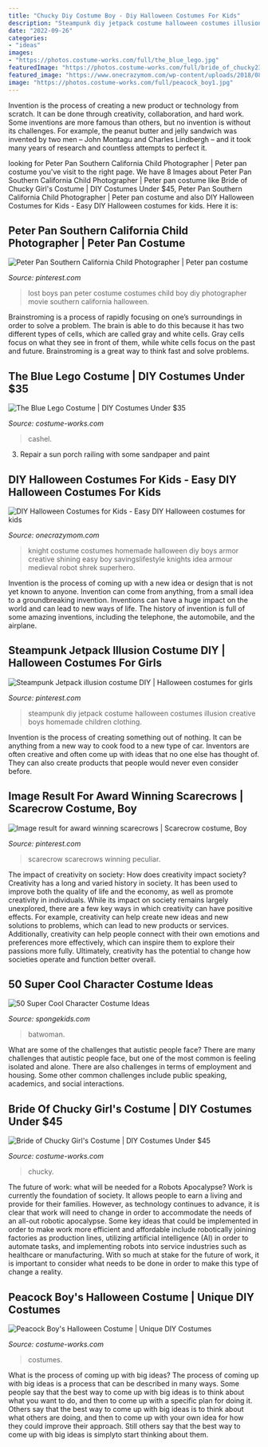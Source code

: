 ```yaml
---
title: "Chucky Diy Costume Boy - Diy Halloween Costumes For Kids"
description: "Steampunk diy jetpack costume halloween costumes illusion creative boys homemade children clothing"
date: "2022-09-26"
categories:
- "ideas"
images:
- "https://photos.costume-works.com/full/the_blue_lego.jpg"
featuredImage: "https://photos.costume-works.com/full/bride_of_chucky23.jpg"
featured_image: "https://www.onecrazymom.com/wp-content/uploads/2018/08/Knight-Costume-3.jpg"
image: "https://photos.costume-works.com/full/peacock_boy1.jpg"
---
```



Invention is the process of creating a new product or technology from scratch. It can be done through creativity, collaboration, and hard work. Some inventions are more famous than others, but no invention is without its challenges. For example, the peanut butter and jelly sandwich was invented by two men – John Montagu and Charles Lindbergh – and it took many years of research and countless attempts to perfect it.

	

		
looking for Peter Pan Southern California Child Photographer | Peter pan costume you've visit to the right page. We have 8 Images about Peter Pan Southern California Child Photographer | Peter pan costume like Bride of Chucky Girl&#039;s Costume | DIY Costumes Under $45, Peter Pan Southern California Child Photographer | Peter pan costume and also DIY Halloween Costumes for Kids - Easy DIY Halloween costumes for kids. Here it is:
		
    
## Peter Pan Southern California Child Photographer | Peter Pan Costume

<img loading=lazy src="https://i.pinimg.com/736x/8c/50/79/8c5079876bd61044f743691339bfa3aa--child-photographer-lost-boys.jpg" onerror="this.onerror=null;this.src='https://tse1.mm.bing.net/th?id=OIP.0Wc8yutq0YcEUoybz7G0SQHaLH&amp;pid=15.1';" alt="Peter Pan Southern California Child Photographer | Peter pan costume">

_Source: pinterest.com_

>lost boys pan peter costume costumes child boy diy photographer movie southern california halloween. 

	

Brainstroming is a process of rapidly focusing on one’s surroundings in order to solve a problem. The brain is able to do this because it has two different types of cells, which are called gray and white cells. Gray cells focus on what they see in front of them, while white cells focus on the past and future. Brainstroming is a great way to think fast and solve problems.

    
## The Blue Lego Costume | DIY Costumes Under $35

<img loading=lazy src="https://photos.costume-works.com/full/the_blue_lego.jpg" onerror="this.onerror=null;this.src='https://tse3.mm.bing.net/th?id=OIP.nx9XtPo-apfuy_067OFFAQHaLM&amp;pid=15.1';" alt="The Blue Lego Costume | DIY Costumes Under $35">

_Source: costume-works.com_

>cashel. 

	

3. Repair a sun porch railing with some sandpaper and paint

    
## DIY Halloween Costumes For Kids - Easy DIY Halloween Costumes For Kids

<img loading=lazy src="https://www.onecrazymom.com/wp-content/uploads/2018/08/Knight-Costume-3.jpg" onerror="this.onerror=null;this.src='https://tse3.mm.bing.net/th?id=OIP.1rEdL8o5ermEhAuQWVVnxQHaLE&amp;pid=15.1';" alt="DIY Halloween Costumes for Kids - Easy DIY Halloween costumes for kids">

_Source: onecrazymom.com_

>knight costume costumes homemade halloween diy boys armor creative shining easy boy savingslifestyle knights idea armour medieval robot shrek superhero. 

	

Invention is the process of coming up with a new idea or design that is not yet known to anyone. Invention can come from anything, from a small idea to a groundbreaking invention. Inventions can have a huge impact on the world and can lead to new ways of life. The history of invention is full of some amazing inventions, including the telephone, the automobile, and the airplane.

    
## Steampunk Jetpack Illusion Costume DIY | Halloween Costumes For Girls

<img loading=lazy src="https://i.pinimg.com/736x/3d/3e/20/3d3e2004692cc12ace49ab62dee81371--diy-steampunk-jetpack.jpg" onerror="this.onerror=null;this.src='https://tse3.mm.bing.net/th?id=OIP.2mW8lBSGS9DLOiCUJs1OHAHaJ3&amp;pid=15.1';" alt="Steampunk Jetpack illusion costume DIY | Halloween costumes for girls">

_Source: pinterest.com_

>steampunk diy jetpack costume halloween costumes illusion creative boys homemade children clothing. 

	

Invention is the process of creating something out of nothing. It can be anything from a new way to cook food to a new type of car. Inventors are often creative and often come up with ideas that no one else has thought of. They can also create products that people would never even consider before.

    
## Image Result For Award Winning Scarecrows | Scarecrow Costume, Boy

<img loading=lazy src="https://i.pinimg.com/736x/de/43/e9/de43e95a5fb6c6e3454efd10fc00bbec.jpg" onerror="this.onerror=null;this.src='https://tse3.mm.bing.net/th?id=OIP.12Zp47bQqq5nB_7PIBd9DQHaLL&amp;pid=15.1';" alt="Image result for award winning scarecrows | Scarecrow costume, Boy">

_Source: pinterest.com_

>scarecrow scarecrows winning peculiar. 

	

The impact of creativity on society: How does creativity impact society?
Creativity has a long and varied history in society. It has been used to improve both the quality of life and the economy, as well as promote creativity in individuals. While its impact on society remains largely unexplored, there are a few key ways in which creativity can have positive effects. For example, creativity can help create new ideas and new solutions to problems, which can lead to new products or services. Additionally, creativity can help people connect with their own emotions and preferences more effectively, which can inspire them to explore their passions more fully. Ultimately, creativity has the potential to change how societies operate and function better overall.

    
## 50 Super Cool Character Costume Ideas

<img loading=lazy src="https://spongekids.com/wp-content/uploads/2014/10/super-cool-costume-ideas/30-batwoman-costume.jpg" onerror="this.onerror=null;this.src='https://tse3.mm.bing.net/th?id=OIP.OKnekT2OwZNeOfSmlhvEAAHaLI&amp;pid=15.1';" alt="50 Super Cool Character Costume Ideas">

_Source: spongekids.com_

>batwoman. 

	

What are some of the challenges that autistic people face?
There are many challenges that autistic people face, but one of the most common is feeling isolated and alone. There are also challenges in terms of employment and housing. Some other common challenges include public speaking, academics, and social interactions.

    
## Bride Of Chucky Girl&#039;s Costume | DIY Costumes Under $45

<img loading=lazy src="https://photos.costume-works.com/full/bride_of_chucky23.jpg" onerror="this.onerror=null;this.src='https://tse2.mm.bing.net/th?id=OIP.i0uHLfLpaxLv1I0HDvB_-AHaM1&amp;pid=15.1';" alt="Bride of Chucky Girl&#039;s Costume | DIY Costumes Under $45">

_Source: costume-works.com_

>chucky. 

	

The future of work: what will be needed for a Robots Apocalypse?
Work is currently the foundation of society. It allows people to earn a living and provide for their families. However, as technology continues to advance, it is clear that work will need to change in order to accommodate the needs of an all-out robotic apocalypse. Some key ideas that could be implemented in order to make work more efficient and affordable include robotically joining factories as production lines, utilizing artificial intelligence (AI) in order to automate tasks, and implementing robots into service industries such as healthcare or manufacturing. With so much at stake for the future of work, it is important to consider what needs to be done in order to make this type of change a reality.

    
## Peacock Boy&#039;s Halloween Costume | Unique DIY Costumes

<img loading=lazy src="https://photos.costume-works.com/full/peacock_boy1.jpg" onerror="this.onerror=null;this.src='https://tse1.mm.bing.net/th?id=OIP.HxgyYu1BJguAJA2rBXAWZQHaNK&amp;pid=15.1';" alt="Peacock Boy&#039;s Halloween Costume | Unique DIY Costumes">

_Source: costume-works.com_

>costumes. 

	

What is the process of coming up with big ideas?
The process of coming up with big ideas is a process that can be described in many ways. Some people say that the best way to come up with big ideas is to think about what you want to do, and then to come up with a specific plan for doing it. Others say that the best way to come up with big ideas is to think about what others are doing, and then to come up with your own idea for how they could improve their approach. Still others say that the best way to come up with big ideas is simplyto start thinking about them.

